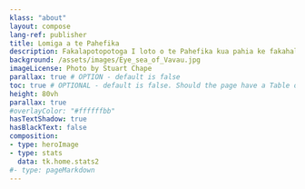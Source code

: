 ```yaml
---
klass: "about"
layout: compose
lang-ref: publisher
title: Lomiga a te Pahefika 
description: Fakalapotopotoga I loto o te Pahefika kua pahia ke fakahalahalau na fakamaumauga
background: /assets/images/Eye_sea_of_Vavau.jpg
imageLicense: Photo by Stuart Chape
parallax: true # OPTION - default is false
toc: true # OPTIONAL - default is false. Should the page have a Table of Contents
height: 80vh
parallax: true
#overlayColor: "#ffffffbb"
hasTextShadow: true
hasBlackText: false
composition:
- type: heroImage
- type: stats
  data: tk.home.stats2
#- type: pageMarkdown
---
```

